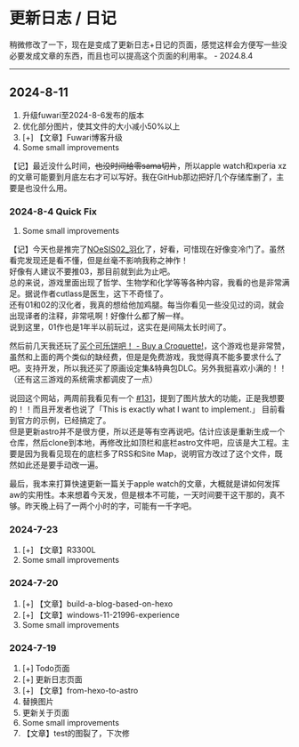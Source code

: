 # 更新日志 / 日记
稍微修改了一下，现在是变成了更新日志+日记的页面，感觉这样会方便写一些没必要发成文章的东西，而且也可以提高这个页面的利用率。 - 2024.8.4

---
## 2024-8-11

1. 升级fuwari至2024-8-6发布的版本
2. 优化部分图片，使其文件的大小减小50%以上
3. [+] 【文章】Fuwari博客升级
4. Some small improvements

【记】最近没什么时间，~~也没时间给零sama切片~~，所以apple watch和xperia xz的文章可能要到月底左右才可以写好。我在GitHub那边把好几个存储库删了，主要是也没什么用。

### 2024-8-4 Quick Fix

1. Some small improvements

【记】今天也是推完了[NOeSIS02_羽化](https://store.steampowered.com/app/1423370/NOeSIS02/)了，好看，可惜现在好像变冷门了。虽然看完发现还是看不懂，但是丝毫不影响我称之神作！  
好像有人建议不要推03，那目前就到此为止吧。  
总的来说，游戏里面出现了哲学、生物学和化学等等各种内容，我看的也是非常满足。据说作者cutlass是医生，这下不奇怪了。  
还有01和02的汉化者，我真的想给他加鸡腿。每当你看见一些没见过的词，就会出现译者的注释，非常吼啊！好像什么都了解一样。  
说到这里，01作也是1年半以前玩过，这实在是间隔太长时间了。

然后前几天我还玩了[买个可乐饼吧！ - Buy a Croquette!](https://store.steampowered.com/app/2167960/__Buy_a_Croquette/)，这个游戏也是非常赞，虽然和上面的两个类似的缺经费，但是是免费游戏，我觉得真不能多要求什么了吧。支持开发，所以我还买了原画设定集&特典包DLC。另外我挺喜欢小满的！！
（还有这三游戏的系统需求都调皮了一点）

说回这个网站，两周前我看见有一个 [#131](https://github.com/saicaca/fuwari/issues/131)，提到了图片放大的功能，正是我想要的！！而且开发者也说了「This is exactly what I want to implement.」 目前看到官方的示例，已经搞定了。  
但是更新astro并不是很方便，所以还是等有空再说吧。估计应该是重新生成一个仓库，然后clone到本地，再修改比如顶栏和底栏astro文件吧，应该是大工程。主要是因为我看见现在的底栏多了RSS和Site Map，说明官方改过了这个文件，既然如此还是要手动改一遍。

最后，我本来打算快速更新一篇关于apple watch的文章，大概就是讲如何发挥aw的实用性。本来想着今天发，但是根本不可能，一天时间要干这干那的，真不够。昨天晚上码了一两个小时的字，可能有一千字吧。

### 2024-7-23

1. [+] 【文章】R3300L
2. Some small improvements

### 2024-7-20

1. [+] 【文章】build-a-blog-based-on-hexo
2. [+] 【文章】windows-11-21996-experience
3. Some small improvements

### 2024-7-19

1. [+] Todo页面
2. [+] 更新日志页面
3. [+] 【文章】from-hexo-to-astro
4. 替换图片
5. 更新关于页面
6. Some small improvements
7. 【文章】test的图裂了，下次修
